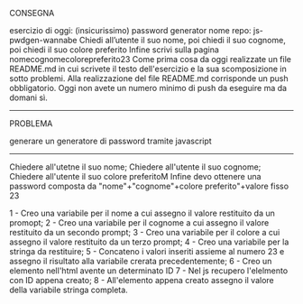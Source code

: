 CONSEGNA 

esercizio di oggi: (insicurissimo) password generator
nome repo: js-pwdgen-wannabe
Chiedi all’utente il suo nome,
poi chiedi il suo cognome,
poi chiedi il suo colore preferito
Infine scrivi sulla pagina nomecognomecolorepreferito23
Come prima cosa da oggi realizzate un file README.md in cui scrivete il testo dell'esercizio e la sua scomposizione in sotto problemi. Alla realizzazione del file README.md corrisponde un push obbligatorio.
Oggi non avete un numero minimo di push da eseguire ma da domani sì.

______________________________________________________________________________________________________________________________________________________________________________________________________

PROBLEMA

generare un generatore di password tramite javascript

______________________________________________________________________________________________________________________________________________________________________________________________________

Chiedere all'utetne il suo nome;
Chiedere all'utente il suo cognome;
Chiedere all'utente il suo colore preferitoM
Infine devo ottenere una password composta da "nome"+"cognome"+colore preferito"+valore fisso 23

1 - Creo una variabile per il nome a cui assegno il valore restituito da un  promopt;
2 - Creo una variabile per il cognome a cui assegno il valore restituito da un secondo prompt;
3 - Creo una variabile per il colore a cui assegno il valore restituito da un terzo prompt;
4 - Creo una variabile per la stringa da restituire;
5 - Concateno i valori inseriti assieme al numero 23 e assegno il risultato alla variabile crerata precedentemente;
6 - Creo un elemento nell'html avente un determinato ID
7 - Nel js recupero l'elelmento con ID appena creato;
8 - All'elemento appena creato assegno il valore della variabile stringa completa.